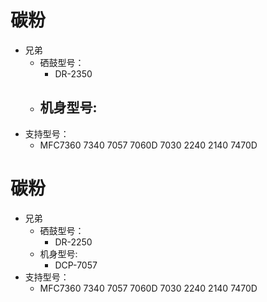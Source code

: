 # 碳粉 
- 兄弟
  - 硒鼓型号：
    - DR-2350
  - 机身型号:
    - 
- 支持型号：
  - MFC7360 7340 7057 7060D 7030 2240 2140 7470D

# 碳粉 
- 兄弟
  - 硒鼓型号：
    - DR-2250
  - 机身型号:
    - DCP-7057
- 支持型号：
  - MFC7360 7340 7057 7060D 7030 2240 2140 7470D
